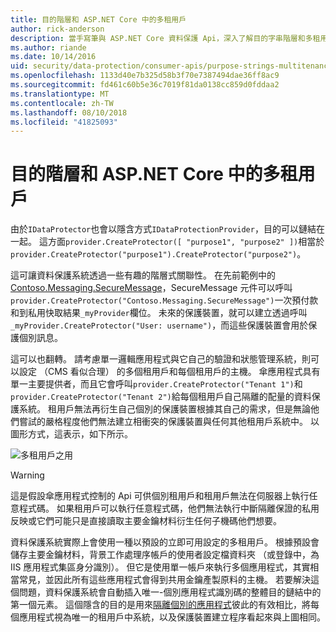 ```yaml
---
title: 目的階層和 ASP.NET Core 中的多租用戶
author: rick-anderson
description: 當手寫筆與 ASP.NET Core 資料保護 Api，深入了解目的字串階層和多租用戶。
ms.author: riande
ms.date: 10/14/2016
uid: security/data-protection/consumer-apis/purpose-strings-multitenancy
ms.openlocfilehash: 1133d40e7b325d58b3f70e7387494dae36ff8ac9
ms.sourcegitcommit: fd461c60b5e36c7019f81da0138cc859d0fddaa2
ms.translationtype: MT
ms.contentlocale: zh-TW
ms.lasthandoff: 08/10/2018
ms.locfileid: "41825093"
---
```

# <a name="purpose-hierarchy-and-multi-tenancy-in-aspnet-core"></a>目的階層和 ASP.NET Core 中的多租用戶

由於`IDataProtector`也會以隱含方式`IDataProtectionProvider`，目的可以鏈結在一起。 這方面`provider.CreateProtector([ "purpose1", "purpose2" ])`相當於`provider.CreateProtector("purpose1").CreateProtector("purpose2")`。

這可讓資料保護系統透過一些有趣的階層式關聯性。 在先前範例中的[Contoso.Messaging.SecureMessage](xref:security/data-protection/consumer-apis/purpose-strings#data-protection-contoso-purpose)，SecureMessage 元件可以呼叫`provider.CreateProtector("Contoso.Messaging.SecureMessage")`一次預付款和到私用快取結果`_myProvider`欄位。 未來的保護裝置，就可以建立透過呼叫`_myProvider.CreateProtector("User: username")`，而這些保護裝置會用於保護個別訊息。

這可以也翻轉。 請考慮單一邏輯應用程式與它自己的驗證和狀態管理系統，則可以設定 （CMS 看似合理） 的多個租用戶和每個租用戶的主機。 傘應用程式具有單一主要提供者，而且它會呼叫`provider.CreateProtector("Tenant 1")`和`provider.CreateProtector("Tenant 2")`給每個租用戶自己隔離的配量的資料保護系統。 租用戶無法再衍生自己個別的保護裝置根據其自己的需求，但是無論他們嘗試的嚴格程度他們無法建立相衝突的保護裝置與任何其他租用戶系統中。 以圖形方式，這表示，如下所示。

![多租用戶之用](purpose-strings-multitenancy/_static/purposes-multi-tenancy.png)

>[!WARNING]
> 這是假設傘應用程式控制的 Api 可供個別租用戶和租用戶無法在伺服器上執行任意程式碼。 如果租用戶可以執行任意程式碼，他們無法執行中斷隔離保證的私用反映或它們可能只是直接讀取主要金鑰材料衍生任何子機碼他們想要。

資料保護系統實際上會使用一種以預設的立即可用設定的多租用戶。 根據預設會儲存主要金鑰材料，背景工作處理序帳戶的使用者設定檔資料夾 （或登錄中，為 IIS 應用程式集區身分識別）。 但它是使用單一帳戶來執行多個應用程式，其實相當常見，並因此所有這些應用程式會得到共用金鑰產製原料的主機。 若要解決這個問題，資料保護系統會自動插入唯一-個別應用程式識別碼的整體目的鏈結中的第一個元素。 這個隱含的目的是用來[隔離個別的應用程式](xref:security/data-protection/configuration/overview#per-application-isolation)彼此的有效相比，將每個應用程式視為唯一的租用戶中系統，以及保護裝置建立程序看起來與上圖相同。
